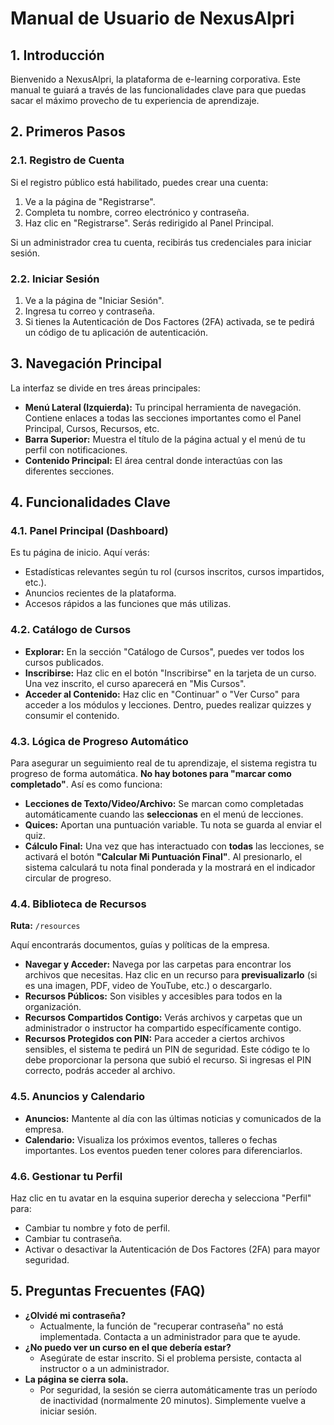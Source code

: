 
# Manual de Usuario de NexusAlpri

## 1. Introducción

Bienvenido a NexusAlpri, la plataforma de e-learning corporativa. Este manual te guiará a través de las funcionalidades clave para que puedas sacar el máximo provecho de tu experiencia de aprendizaje.

## 2. Primeros Pasos

### 2.1. Registro de Cuenta

Si el registro público está habilitado, puedes crear una cuenta:
1.  Ve a la página de "Registrarse".
2.  Completa tu nombre, correo electrónico y contraseña.
3.  Haz clic en "Registrarse". Serás redirigido al Panel Principal.

Si un administrador crea tu cuenta, recibirás tus credenciales para iniciar sesión.

### 2.2. Iniciar Sesión

1.  Ve a la página de "Iniciar Sesión".
2.  Ingresa tu correo y contraseña.
3.  Si tienes la Autenticación de Dos Factores (2FA) activada, se te pedirá un código de tu aplicación de autenticación.

## 3. Navegación Principal

La interfaz se divide en tres áreas principales:

*   **Menú Lateral (Izquierda):** Tu principal herramienta de navegación. Contiene enlaces a todas las secciones importantes como el Panel Principal, Cursos, Recursos, etc.
*   **Barra Superior:** Muestra el título de la página actual y el menú de tu perfil con notificaciones.
*   **Contenido Principal:** El área central donde interactúas con las diferentes secciones.

## 4. Funcionalidades Clave

### 4.1. Panel Principal (Dashboard)

Es tu página de inicio. Aquí verás:
*   Estadísticas relevantes según tu rol (cursos inscritos, cursos impartidos, etc.).
*   Anuncios recientes de la plataforma.
*   Accesos rápidos a las funciones que más utilizas.

### 4.2. Catálogo de Cursos

*   **Explorar:** En la sección "Catálogo de Cursos", puedes ver todos los cursos publicados.
*   **Inscribirse:** Haz clic en el botón "Inscribirse" en la tarjeta de un curso. Una vez inscrito, el curso aparecerá en "Mis Cursos".
*   **Acceder al Contenido:** Haz clic en "Continuar" o "Ver Curso" para acceder a los módulos y lecciones. Dentro, puedes realizar quizzes y consumir el contenido.

### 4.3. Lógica de Progreso Automático

Para asegurar un seguimiento real de tu aprendizaje, el sistema registra tu progreso de forma automática. **No hay botones para "marcar como completado"**. Así es como funciona:

*   **Lecciones de Texto/Video/Archivo:** Se marcan como completadas automáticamente cuando las **seleccionas** en el menú de lecciones.
*   **Quices:** Aportan una puntuación variable. Tu nota se guarda al enviar el quiz.
*   **Cálculo Final:** Una vez que has interactuado con **todas** las lecciones, se activará el botón **"Calcular Mi Puntuación Final"**. Al presionarlo, el sistema calculará tu nota final ponderada y la mostrará en el indicador circular de progreso.

### 4.4. Biblioteca de Recursos

**Ruta:** `/resources`

Aquí encontrarás documentos, guías y políticas de la empresa.

*   **Navegar y Acceder:** Navega por las carpetas para encontrar los archivos que necesitas. Haz clic en un recurso para **previsualizarlo** (si es una imagen, PDF, video de YouTube, etc.) o descargarlo.
*   **Recursos Públicos:** Son visibles y accesibles para todos en la organización.
*   **Recursos Compartidos Contigo:** Verás archivos y carpetas que un administrador o instructor ha compartido específicamente contigo.
*   **Recursos Protegidos con PIN:** Para acceder a ciertos archivos sensibles, el sistema te pedirá un PIN de seguridad. Este código te lo debe proporcionar la persona que subió el recurso. Si ingresas el PIN correcto, podrás acceder al archivo.

### 4.5. Anuncios y Calendario

*   **Anuncios:** Mantente al día con las últimas noticias y comunicados de la empresa.
*   **Calendario:** Visualiza los próximos eventos, talleres o fechas importantes. Los eventos pueden tener colores para diferenciarlos.

### 4.6. Gestionar tu Perfil

Haz clic en tu avatar en la esquina superior derecha y selecciona "Perfil" para:
*   Cambiar tu nombre y foto de perfil.
*   Cambiar tu contraseña.
*   Activar o desactivar la Autenticación de Dos Factores (2FA) para mayor seguridad.

## 5. Preguntas Frecuentes (FAQ)

*   **¿Olvidé mi contraseña?**
    *   Actualmente, la función de "recuperar contraseña" no está implementada. Contacta a un administrador para que te ayude.
*   **¿No puedo ver un curso en el que debería estar?**
    *   Asegúrate de estar inscrito. Si el problema persiste, contacta al instructor o a un administrador.
*   **La página se cierra sola.**
    *   Por seguridad, la sesión se cierra automáticamente tras un período de inactividad (normalmente 20 minutos). Simplemente vuelve a iniciar sesión.
